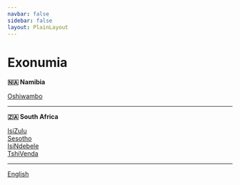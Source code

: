 ```yaml
---
navbar: false
sidebar: false
layout: PlainLayout
---
```


# Exonumia

**🇳🇦 Namibia**

[Oshiwambo](/ng/)

---

**🇿🇦 South Africa**

[IsiZulu](/zu/)  
[Sesotho](/st/)  
[IsiNdebele](/nr/)  
[TshiVenda](/ve/)  

---

[English](/en/)